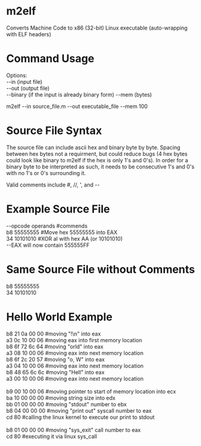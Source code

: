 m2elf
=====

Converts Machine Code to x86 (32-bit) Linux executable (auto-wrapping with ELF headers)

Command Usage
=====
Options:<br>
--in (input file)<br>
--out (output file)<br>
--binary (if the input is already binary form)
--mem (bytes)

m2elf --in source_file.m --out executable_file --mem 100

Source File Syntax
=====
The source file can include ascii hex and binary byte by byte. Spacing between hex bytes not a requirment, but could reduce bugs (4 hex bytes could look like binary to m2elf if the hex is only 1's and 0's). In order for a binary byte to be interpreted as such, it needs to be consecutive 1's and 0's with no 1's or 0's surrounding it.

Valid comments include #, //, ', and --

Example Source File
=====
--opcode   operands  #commends<br>
b8        55555555  #Move hex 55555555 into EAX<br>
34        10101010  #XOR al with hex AA (or 10101010)<br>
--EAX will now contain 555555FF

Same Source File without Comments
=====
b8        55555555<br>
34        10101010<br>

Hello World Example
=====
b8		21 0a 00 00			#moving "!\n" into eax<br>
a3		0c 10 00 06			#moving eax into first memory location<br>
b8 		6f 72 6c 64			#moving "orld" into eax<br>
a3		08 10 00 06			#moving eax into next memory location<br>
b8 		6f 2c 20 57			#moving "o, W" into eax<br>
a3		04 10 00 06			#moving eax into next memory location<br>
b8 		48 65 6c 6c			#moving "Hell" into eax<br>
a3		00 10 00 06			#moving eax into next memory location<br>
<br>
b9  	00 10 00 06			#moving pointer to start of memory location into ecx<br>
ba  	10 00 00 00			#moving string size into edx<br>
bb  	01 00 00 00			#moving "stdout" number to ebx<br>
b8  	04 00 00 00			#moving "print out" syscall number to eax<br>
cd  	80					    #calling the linux kernel to execute our print to stdout<br>
            <br>
b8		01 00 00 00			#moving "sys_exit" call number to eax<br>
cd		80					    #executing it via linux sys_call<br>
